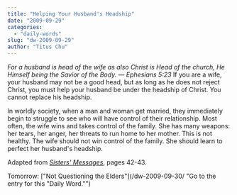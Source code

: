 ```yaml
---
title: "Helping Your Husband's Headship"
date: "2009-09-29"
categories: 
  - "daily-words"
slug: "dw-2009-09-29"
author: "Titus Chu"
---
```


_For a husband is head of the wife as also Christ is Head of the church, He Himself being the Savior of the Body. — Ephesians 5:23_ If you are a wife, your husband may not be a good head, but as long as he does not reject Christ, you must help your husband be under the headship of Christ. You cannot replace his headship.

In worldly society, when a man and woman get married, they immediately begin to struggle to see who will have control of their relationship. Most often, the wife wins and takes control of the family. She has many weapons: her tears, her anger, her threats to run home to her mother. This is not healthy. The wife should not win control of the family. She should learn to perfect her husband's headship.

Adapted from [_Sisters' Messages_](/book-sisters-messages/ "Go to the entry for this book."), pages 42-43.

Tomorrow: ["Not Questioning the Elders"](/dw-2009-09-30/ "Go to the entry for this "Daily Word."")
